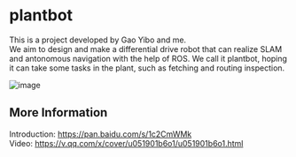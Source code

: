 # plantbot

  This is a project developed by Gao Yibo and me. <br>
  We aim to design and make a differential drive robot that can realize SLAM and antonomous navigation with the help of ROS. We call it     plantbot, hoping it can take some tasks in the plant, such as fetching and routing inspection. 

![image](https://pan.baidu.com/s/1bpFCN19)

## More Information 

  Introduction: https://pan.baidu.com/s/1c2CmWMk <br>
  Video: https://v.qq.com/x/cover/u051901b6o1/u051901b6o1.html <br>

